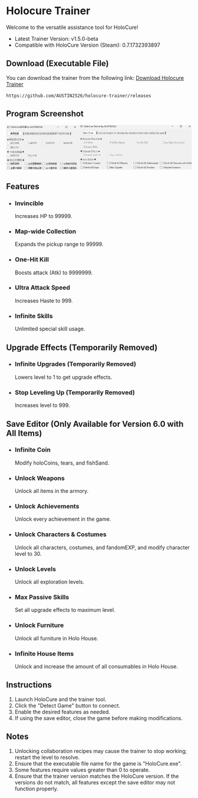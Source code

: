 # Holocure Trainer
Welcome to the versatile assistance tool for HoloCure!
* Latest Trainer Version: v1.5.0-beta
* Compatible with HoloCure Version (Steam): 0.7.1732393897

## Download (Executable File)
You can download the trainer from the following link:
[Download Holocure Trainer](https://github.com/AUSTIN2526/holocure-trainer/releases)
```
https://github.com/AUSTIN2526/holocure-trainer/releases
```

## Program Screenshot
![Program Screenshot](https://github.com/AUSTIN2526/holocure-trainer/blob/main/screen.png)

## Features
* ### Invincible
  Increases HP to 99999.

* ### Map-wide Collection
  Expands the pickup range to 99999.

* ### One-Hit Kill
  Boosts attack (Atk) to 9999999.

* ### Ultra Attack Speed
  Increases Haste to 999.

* ### Infinite Skills
  Unlimited special skill usage.

## Upgrade Effects (Temporarily Removed)
* ### Infinite Upgrades (Temporarily Removed)
  Lowers level to 1 to get upgrade effects.

* ### Stop Leveling Up (Temporarily Removed)
  Increases level to 999.

## Save Editor (Only Available for Version 6.0 with All Items)
* ### Infinite Coin
  Modify holoCoins, tears, and fishSand.

* ### Unlock Weapons
  Unlock all items in the armory.

* ### Unlock Achievements
  Unlock every achievement in the game.

* ### Unlock Characters & Costumes
  Unlock all characters, costumes, and fandomEXP, and modify character level to 30.

* ### Unlock Levels
  Unlock all exploration levels.

* ### Max Passive Skills
  Set all upgrade effects to maximum level.

* ### Unlock Furniture
  Unlock all furniture in Holo House.

* ### Infinite House Items
  Unlock and increase the amount of all consumables in Holo House.

## Instructions
1. Launch HoloCure and the trainer tool.
2. Click the "Detect Game" button to connect.
3. Enable the desired features as needed.
4. If using the save editor, close the game before making modifications.

## Notes
1. Unlocking collaboration recipes may cause the trainer to stop working; restart the level to resolve.
2. Ensure that the executable file name for the game is "HoloCure.exe".
3. Some features require values greater than 0 to operate.
4. Ensure that the trainer version matches the HoloCure version. If the versions do not match, all features except the save editor may not function properly.
